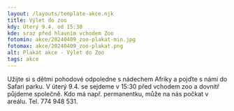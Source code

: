 ```yaml
---
layout: /layouts/template-akce.njk
title: Výlet do zoo
kdy: Úterý 9.4. od 15:30 
kde: sraz před hlavním vchodem Zoo
fotomin: akce/20240409_zoo-plakat-min.jpg
fotomax: akce/20240409_zoo-plakat.png
alt: Plakát akce - Výlet do Zoo
tags: akce
---
```


Užijte si s dětmi pohodové odpoledne s nádechem Afriky a pojďte s námi do Safari parku. V úterý 9.4. se sejdeme v 15:30 před vchodem zoo a dovnitř půjdeme společně. Kdo má např. permanentku, může na nás počkat v areálu. Tel. 774 948 531.


